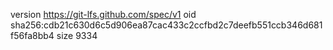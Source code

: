 version https://git-lfs.github.com/spec/v1
oid sha256:cdb21c630d6c5d906ea87cac433c2ccfbd2c7deefb551ccb346d681f56fa8bb4
size 9334
